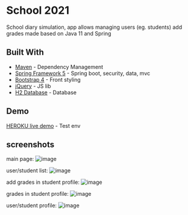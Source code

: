 # School 2021

School diary simulation, app allows managing users (eg. students) add grades made based on Java 11 and Spring

## Built With

* [Maven](https://maven.apache.org/) - Dependency Management
* [Spring Framework 5](https://spring.io/) - Spring boot, security, data, mvc
* [Bootstrap 4](https://getbootstrap.com/) - Front styling
* [jQuery](https://jquery.com/) - JS lib
* [H2 Database](https://www.h2database.com/html/main.html) - Database

## Demo

[HEROKU live demo](https://school-1500-2022.herokuapp.com/) - Test env

## screenshots

main page:
![image](https://user-images.githubusercontent.com/43014461/116010429-23d09000-a61f-11eb-8648-6c73c86bc1fc.png)

user/student list:
![image](https://user-images.githubusercontent.com/43014461/116010357-c9cfca80-a61e-11eb-9ca0-b1d0f786bb2c.png)

add grades in student profile:
![image](https://user-images.githubusercontent.com/43014461/116010267-37c7c200-a61e-11eb-8e05-0fe31a7b6787.png)

grades in student profile:
![image](https://user-images.githubusercontent.com/43014461/116812752-b78aea80-ab50-11eb-9723-16e0ed18892d.png)

user/student profile:
![image](https://user-images.githubusercontent.com/43014461/116010256-22eb2e80-a61e-11eb-9a1a-20a065b002d6.png)
